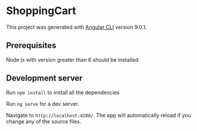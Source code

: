 # ShoppingCart

This project was generated with [Angular CLI](https://github.com/angular/angular-cli) version 9.0.1.


## Prerequisites

Node js with version greater than 6 should be installed


## Development server

Run `npm install` to install all the dependencies

Run `ng serve` for a dev server. 

Navigate to `http://localhost:4200/`. The app will automatically reload if you change any of the source files.
